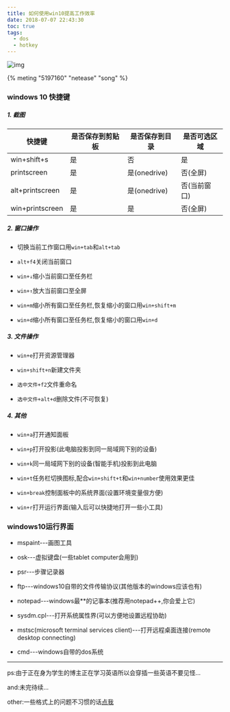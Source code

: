 ```yaml
---
title: 如何使用win10提高工作效率
date: 2018-07-07 22:43:30
toc: true
tags:
  - dos
  - hotkey
---
```

![img](http://i7.download.fd.pchome.net/t_600x1024/g1/M00/11/01/oYYBAFXNUiGIGE5FAAcJ7wq8oJQAACpMAIKPgYABwoH825.jpg)
<!--more-->
{% meting "5197160" "netease" "song" %}

### windows 10 快捷键

##### 1. 截图 

| 快捷键             | 是否保存到剪贴板 | 是否保存到目录     | 是否可选区域  |
| --------------- | -------- | ----------- | ------- |
| win+shift+s     | 是        | 否           | 是       |
| printscreen     | 是        | 是(onedrive) | 否(全屏)   |
| alt+printscreen | 是        | 是(onedrive) | 否(当前窗口) |
| win+printscreen | 是        | 是           | 否(全屏)   |

##### 2. 窗口操作

   - 切换当前工作窗口用`win+tab`和`alt+tab`

   - `alt+f4`关闭当前窗口

   - `win+↓`缩小当前窗口至任务栏

   - `win+↑`放大当前窗口至全屏

   - `win+m`缩小所有窗口至任务栏,恢复缩小的窗口用`win+shift+m`

   - `win+d`缩小所有窗口至任务栏,恢复缩小的窗口用`win+d`

##### 3. 文件操作

   - `win+e`打开资源管理器

   - `win+shift+n`新建文件夹

   - `选中文件+f2`文件重命名

   - `选中文件+alt+d`删除文件(不可恢复)

##### 4. 其他

   - `win+a`打开通知面板

   - `win+p`打开投影(此电脑投影到同一局域网下别的设备)

   - `win+k`同一局域网下别的设备(智能手机)投影到此电脑

   - `win+t`任务栏切换图标,配合`win+shift+t`和`win+number`使用效果更佳

   - `win+break`控制面板中的系统界面(设置环境变量佷方便)

   - `win+r`打开运行界面(输入后可以快捷地打开一些小工具)



### windows10运行界面

- mspaint---画图工具

- osk---虚拟键盘(一些tablet computer会用到)

- psr---步骤记录器

- ftp---windows10自带的文件传输协议(其他版本的windows应该也有)

- notepad---windows最\*\*的记事本(推荐用notepad++,你会爱上它)

- sysdm.cpl---打开系统属性界(可以方便地设置远程协助)

- mstsc(microsoft terminal services client)---打开远程桌面连接(remote desktop connecting)

- cmd---windows自带的dos系统

---

ps:由于正在身为学生的博主正在学习英语所以会穿插一些英语不要见怪...

and:未完待续...

other:一些格式上的问题不习惯的话[点我](/item/example/windows10-hotkey.html)